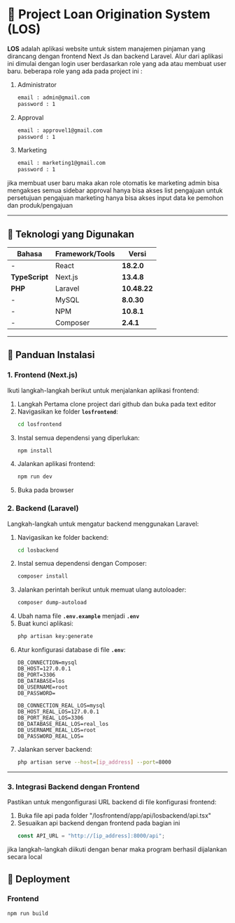 # 🌿 **Project Loan Origination System (LOS)**

**LOS** adalah aplikasi website untuk sistem manajemen pinjaman yang dirancang dengan frontend Next Js dan backend Laravel. Alur dari aplikasi ini dimulai dengan login user berdasarkan role yang ada atau membuat user baru. 
beberapa role yang ada pada project ini :
1. Administrator
   ```bash
   email : admin@gmail.com
   password : 1
   ```
3. Approval
   ```bash
   email : approvel1@gmail.com
   password : 1
   ```
5. Marketing
   ```bash
   email : marketing1@gmail.com
   password : 1
   ```
jika membuat user baru maka akan role otomatis ke marketing
admin bisa mengakses semua sidebar
approval hanya bisa akses list pengajuan untuk persetujuan pengajuan
marketing hanya bisa akses input data ke pemohon dan produk/pengajuan

---

## **📌 Teknologi yang Digunakan**

| **Bahasa**        | **Framework/Tools**       | **Versi**        |
|--------------------|---------------------------|------------------|
| -                  | React                    | **18.2.0**       |
| **TypeScript**     | Next.js                  | **13.4.8**       |
| **PHP**            | Laravel                  | **10.48.22**     |
| -                  | MySQL                    | **8.0.30**       |
| -                  | NPM                      | **10.8.1**       |
| -                  | Composer                 | **2.4.1**        |

---

## **📖 Panduan Instalasi**

### **1. Frontend (Next.js)**  
Ikuti langkah-langkah berikut untuk menjalankan aplikasi frontend:  
1. Langkah Pertama clone project dari github dan buka pada text editor
2. Navigasikan ke folder **`losfrontend`**:
   ```bash
   cd losfrontend
   ```  
3. Instal semua dependensi yang diperlukan:  
   ```bash
   npm install
   ```  
4. Jalankan aplikasi frontend:  
   ```bash
   npm run dev
   ```
5. Buka pada browser

### **2. Backend (Laravel)**  
Langkah-langkah untuk mengatur backend menggunakan Laravel:  
1. Navigasikan ke folder backend:  
   ```bash
   cd losbackend
   ```  
2. Instal semua dependensi dengan Composer:  
   ```bash
   composer install
   ```
3. Jalankan perintah berikut untuk memuat ulang autoloader:
   ```bash
   composer dump-autoload
   ```
4. Ubah nama file **`.env.example`** menjadi **`.env`**
5. Buat kunci aplikasi:
   ```bash
   php artisan key:generate
   ```  
6. Atur konfigurasi database di file **`.env`**:  
   ```env
   DB_CONNECTION=mysql
   DB_HOST=127.0.0.1
   DB_PORT=3306
   DB_DATABASE=los
   DB_USERNAME=root
   DB_PASSWORD=

   DB_CONNECTION_REAL_LOS=mysql
   DB_HOST_REAL_LOS=127.0.0.1
   DB_PORT_REAL_LOS=3306
   DB_DATABASE_REAL_LOS=real_los
   DB_USERNAME_REAL_LOS=root
   DB_PASSWORD_REAL_LOS=
   ```
7. Jalankan server backend:  
   ```bash
   php artisan serve --host=[ip_address] --port=8000
   ```  

---

### **3. Integrasi Backend dengan Frontend**  
Pastikan untuk mengonfigurasi URL backend di file konfigurasi frontend:
1. Buka file api pada folder "/losfrontend/app/api/losbackend/api.tsx"
2. Sesuaikan api backend dengan frontend pada bagian ini
   ```typescript
   const API_URL = "http://[ip_address]:8000/api";
   ```
jika langkah-langkah diikuti dengan benar maka program berhasil dijalankan secara local

## **🚀 Deployment**
### Frontend
```bash
npm run build
```
